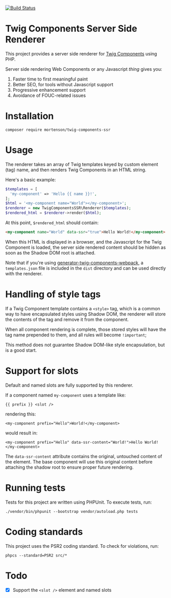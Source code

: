 [![Build Status](https://travis-ci.org/mortenson/twig-components-ssr.svg?branch=master)](https://travis-ci.org/mortenson/twig-components-ssr)

# Twig Components Server Side Renderer

This project provides a server side renderer for [Twig Components](https://github.com/mortenson/twig-components)
using PHP.

Server side rendering Web Components or any Javascript _thing_ gives you:

1. Faster time to first meaningful paint
1. Better SEO, for tools without Javascript support
1. Progressive enhancement support
1. Avoidance of FOUC-related issues

# Installation

```
composer require mortenson/twig-components-ssr
```

# Usage

The renderer takes an array of Twig templates keyed by custom element (tag)
name, and then renders Twig Components in an HTML string.

Here's a basic example:

```php
$templates = [
  'my-component' => 'Hello {{ name }}!',
];
$html = '<my-component name="World"></my-component>';
$renderer = new TwigComponentsSSR\Renderer($templates);
$rendered_html = $renderer->render($html);
```

At this point, `$rendered_html` should contain:

```html
<my-component name="World" data-ssr="true">Hello World!</my-component>
```

When this HTML is displayed in a browser, and the Javascript for the Twig
Component is loaded, the server side rendered content should be hidden as soon
as the Shadow DOM root is attached.

Note that if you're using [generator-twig-components-webpack](https://github.com/mortenson/generator-twig-components-webpack),
a `templates.json` file is included in the `dist` directory and can be used
directly with the renderer.

# Handling of style tags

If a Twig Component template contains a `<style>` tag, which is a common way to
have encapsulated styles using Shadow DOM, the renderer will store the contents
of the tag and remove it from the component.

When all component rendering is complete, those stored styles will have the tag
name prepended to them, and all rules will become `!important`;

This method does not guarantee Shadow DOM-like style encapsulation, but is a
good start.

# Support for slots

Default and named slots are fully supported by this renderer.

If a component named `my-component` uses a template like:

```
{{ prefix }} <slot />
```

rendering this:

```
<my-component prefix="Hello">World!</my-component>
```

would result in:

```
<my-component prefix="Hello" data-ssr-content="World!">Hello World!</my-component>
```

The `data-ssr-content` attribute contains the original, untouched content of
the element. The base component will use this original content before attaching
the shadow root to ensure proper future rendering.

# Running tests

Tests for this project are written using PHPUnit. To execute tests, run:

```
./vendor/bin/phpunit --bootstrap vendor/autoload.php tests
```

# Coding standards

This project uses the PSR2 coding standard. To check for violations, run:

```
phpcs --standard=PSR2 src/*
```

# Todo

- [x] Support the `<slot />` element and named slots
